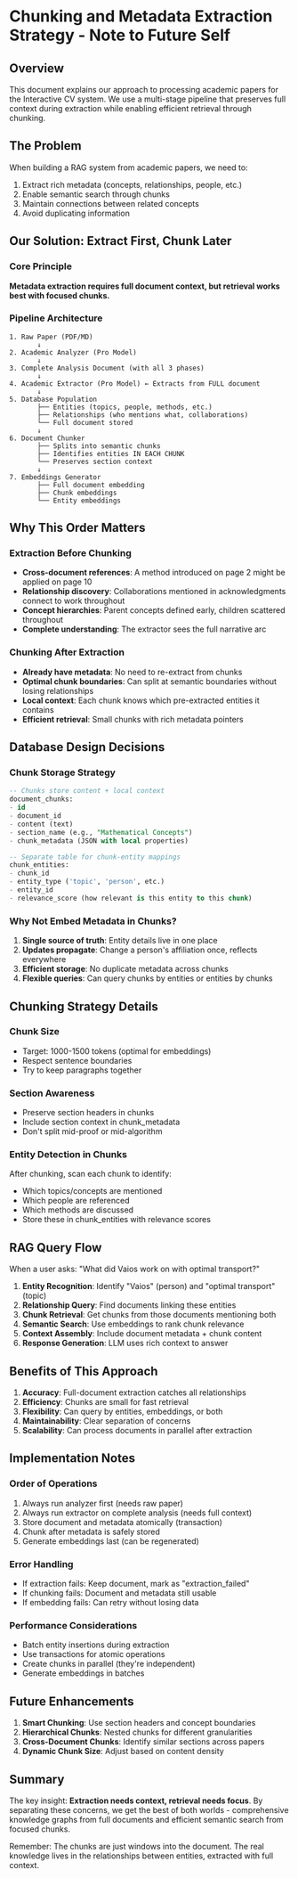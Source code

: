 # Chunking and Metadata Extraction Strategy - Note to Future Self

## Overview
This document explains our approach to processing academic papers for the Interactive CV system. We use a multi-stage pipeline that preserves full context during extraction while enabling efficient retrieval through chunking.

## The Problem
When building a RAG system from academic papers, we need to:
1. Extract rich metadata (concepts, relationships, people, etc.)
2. Enable semantic search through chunks
3. Maintain connections between related concepts
4. Avoid duplicating information

## Our Solution: Extract First, Chunk Later

### Core Principle
**Metadata extraction requires full document context, but retrieval works best with focused chunks.**

### Pipeline Architecture
```
1. Raw Paper (PDF/MD)
       ↓
2. Academic Analyzer (Pro Model)
       ↓
3. Complete Analysis Document (with all 3 phases)
       ↓
4. Academic Extractor (Pro Model) ← Extracts from FULL document
       ↓
5. Database Population
       ├── Entities (topics, people, methods, etc.)
       ├── Relationships (who mentions what, collaborations)
       └── Full document stored
       ↓
6. Document Chunker
       ├── Splits into semantic chunks
       ├── Identifies entities IN EACH CHUNK
       └── Preserves section context
       ↓
7. Embeddings Generator
       ├── Full document embedding
       ├── Chunk embeddings
       └── Entity embeddings
```

## Why This Order Matters

### Extraction Before Chunking
- **Cross-document references**: A method introduced on page 2 might be applied on page 10
- **Relationship discovery**: Collaborations mentioned in acknowledgments connect to work throughout
- **Concept hierarchies**: Parent concepts defined early, children scattered throughout
- **Complete understanding**: The extractor sees the full narrative arc

### Chunking After Extraction
- **Already have metadata**: No need to re-extract from chunks
- **Optimal chunk boundaries**: Can split at semantic boundaries without losing relationships
- **Local context**: Each chunk knows which pre-extracted entities it contains
- **Efficient retrieval**: Small chunks with rich metadata pointers

## Database Design Decisions

### Chunk Storage Strategy
```sql
-- Chunks store content + local context
document_chunks:
- id
- document_id
- content (text)
- section_name (e.g., "Mathematical Concepts")
- chunk_metadata (JSON with local properties)

-- Separate table for chunk-entity mappings
chunk_entities:
- chunk_id
- entity_type ('topic', 'person', etc.)
- entity_id
- relevance_score (how relevant is this entity to this chunk)
```

### Why Not Embed Metadata in Chunks?
1. **Single source of truth**: Entity details live in one place
2. **Updates propagate**: Change a person's affiliation once, reflects everywhere
3. **Efficient storage**: No duplicate metadata across chunks
4. **Flexible queries**: Can query chunks by entities or entities by chunks

## Chunking Strategy Details

### Chunk Size
- Target: 1000-1500 tokens (optimal for embeddings)
- Respect sentence boundaries
- Try to keep paragraphs together

### Section Awareness
- Preserve section headers in chunks
- Include section context in chunk_metadata
- Don't split mid-proof or mid-algorithm

### Entity Detection in Chunks
After chunking, scan each chunk to identify:
- Which topics/concepts are mentioned
- Which people are referenced
- Which methods are discussed
- Store these in chunk_entities with relevance scores

## RAG Query Flow

When a user asks: "What did Vaios work on with optimal transport?"

1. **Entity Recognition**: Identify "Vaios" (person) and "optimal transport" (topic)
2. **Relationship Query**: Find documents linking these entities
3. **Chunk Retrieval**: Get chunks from those documents mentioning both
4. **Semantic Search**: Use embeddings to rank chunk relevance
5. **Context Assembly**: Include document metadata + chunk content
6. **Response Generation**: LLM uses rich context to answer

## Benefits of This Approach

1. **Accuracy**: Full-document extraction catches all relationships
2. **Efficiency**: Chunks are small for fast retrieval
3. **Flexibility**: Can query by entities, embeddings, or both
4. **Maintainability**: Clear separation of concerns
5. **Scalability**: Can process documents in parallel after extraction

## Implementation Notes

### Order of Operations
1. Always run analyzer first (needs raw paper)
2. Always run extractor on complete analysis (needs full context)
3. Store document and metadata atomically (transaction)
4. Chunk after metadata is safely stored
5. Generate embeddings last (can be regenerated)

### Error Handling
- If extraction fails: Keep document, mark as "extraction_failed"
- If chunking fails: Document and metadata still usable
- If embedding fails: Can retry without losing data

### Performance Considerations
- Batch entity insertions during extraction
- Use transactions for atomic operations
- Create chunks in parallel (they're independent)
- Generate embeddings in batches

## Future Enhancements

1. **Smart Chunking**: Use section headers and concept boundaries
2. **Hierarchical Chunks**: Nested chunks for different granularities
3. **Cross-Document Chunks**: Identify similar sections across papers
4. **Dynamic Chunk Size**: Adjust based on content density

## Summary

The key insight: **Extraction needs context, retrieval needs focus**. By separating these concerns, we get the best of both worlds - comprehensive knowledge graphs from full documents and efficient semantic search from focused chunks.

Remember: The chunks are just windows into the document. The real knowledge lives in the relationships between entities, extracted with full context.